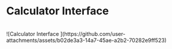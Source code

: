 <h1>Calculator Interface</h1> <br>
![Calculator Interface ](https://github.com/user-attachments/assets/b02de3a3-14a7-45ae-a2b2-70282e9ff523)
